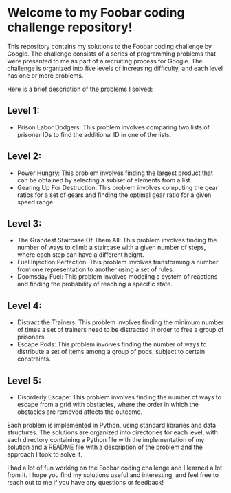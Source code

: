 # Welcome to my Foobar coding challenge repository!

This repository contains my solutions to the Foobar coding challenge by Google. The challenge consists of a series of programming problems that were presented to me as part of a recruiting process for Google. The challenge is organized into five levels of increasing difficulty, and each level has one or more problems.

Here is a brief description of the problems I solved:

## Level 1: 
- Prison Labor Dodgers: This problem involves comparing two lists of prisoner IDs to find the additional ID in one of the lists.

## Level 2:
- Power Hungry: This problem involves finding the largest product that can be obtained by selecting a subset of elements from a list.
- Gearing Up For Destruction: This problem involves computing the gear ratios for a set of gears and finding the optimal gear ratio for a given speed range.

## Level 3:
- The Grandest Staircase Of Them All: This problem involves finding the number of ways to climb a staircase with a given number of steps, where each step can have a different height.
- Fuel Injection Perfection: This problem involves transforming a number from one representation to another using a set of rules.
- Doomsday Fuel: This problem involves modeling a system of reactions and finding the probability of reaching a specific state.

## Level 4:
- Distract the Trainers: This problem involves finding the minimum number of times a set of trainers need to be distracted in order to free a group of prisoners.
- Escape Pods: This problem involves finding the number of ways to distribute a set of items among a group of pods, subject to certain constraints.

## Level 5:
- Disorderly Escape: This problem involves finding the number of ways to escape from a grid with obstacles, where the order in which the obstacles are removed affects the outcome.

Each problem is implemented in Python, using standard libraries and data structures. The solutions are organized into directories for each level, with each directory containing a Python file with the implementation of my solution and a README file with a description of the problem and the approach I took to solve it.

I had a lot of fun working on the Foobar coding challenge and I learned a lot from it. I hope you find my solutions useful and interesting, and feel free to reach out to me if you have any questions or feedback!
